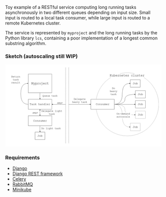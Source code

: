 Toy example of a RESTful service computing long running tasks asynchronously in two different queues depending on input size.
Small input is routed to a local task consumer, while large input is routed to a remote Kubernetes cluster.

The service is represented by ``myproject`` and the long running tasks by the Python library ``lcs``, containing a poor implementation of a longest common substring algorithm.

### Sketch (autoscaling still WIP)

![architecture sketch](./celerykube.png)

### Requirements

* [Django](https://www.djangoproject.com)
* [Django REST framework](http://www.django-rest-framework.org)
* [Celery](http://www.celeryproject.org)
* [RabbitMQ](https://www.rabbitmq.com)
* [Minikube](https://github.com/kubernetes/minikube)
